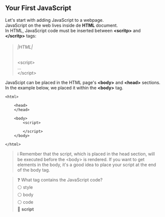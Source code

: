 ## Your First JavaScript

Let's start with adding JavaScript to a webpage.  
JavaScript on the web lives inside de **HTML** document.  
In HTML, JavaScript code must be inserted between **\<scritp>** and **\</scritp>** tags: 
> ###### |HTML|
>\<script><br/>...<br/>\</script>  

JavaScipt can be placed in the HTML page's **\<body>** and **\<head>** sections.  
In the example below, we placed it within the **\<body>** tag.  

```
<html>

    <head>
    </head>

    <body>
        <script>

        </script>
    </body>

</html>
```
>:information_source:
Remember that the script, which is placed in the head section, will be executed before the \<body> is rendered. If you want to get elements in the body, it's a good idea to place your script at the end of the body tag.

>:question:
What tag contains the JavaScript code?  
:white_circle: style  
:white_circle: body  
:white_circle: code  
:radio_button: **script**